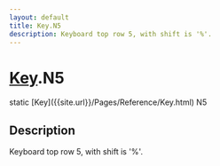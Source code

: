 ```yaml
---
layout: default
title: Key.N5
description: Keyboard top row 5, with shift is '%'.
---
```

# [Key]({{site.url}}/Pages/Reference/Key.html).N5

<div class='signature' markdown='1'>
static [Key]({{site.url}}/Pages/Reference/Key.html) N5
</div>

## Description
Keyboard top row 5, with shift is '%'.


